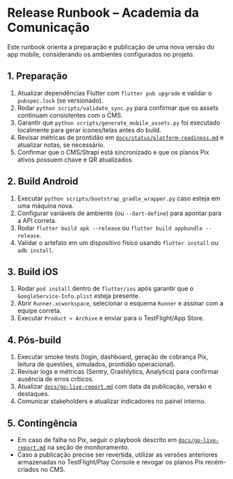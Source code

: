 # Release Runbook – Academia da Comunicação

Este runbook orienta a preparação e publicação de uma nova versão do app mobile, considerando os ambientes configurados no projeto.

## 1. Preparação

1. Atualizar dependências Flutter com `flutter pub upgrade` e validar o `pubspec.lock` (se versionado).
2. Rodar `python scripts/validate_sync.py` para confirmar que os assets continuam consistentes com o CMS.
3. Garantir que `python scripts/generate_mobile_assets.py` foi executado localmente para gerar ícones/telas antes do build.
4. Revisar métricas de prontidão em [`docs/status/platform-readiness.md`](status/platform-readiness.md) e atualizar notas, se necessário.
5. Confirmar que o CMS/Strapi está sincronizado e que os planos Pix ativos possuem chave e QR atualizados.

## 2. Build Android

1. Executar `python scripts/bootstrap_gradle_wrapper.py` caso esteja em uma máquina nova.
2. Configurar variáveis de ambiente (ou `--dart-define`) para apontar para a API correta.
3. Rodar `flutter build apk --release` ou `flutter build appbundle --release`.
4. Validar o artefato em um dispositivo físico usando `flutter install` ou `adb install`.

## 3. Build iOS

1. Rodar `pod install` dentro de `flutter/ios` após garantir que o `GoogleService-Info.plist` esteja presente.
2. Abrir `Runner.xcworkspace`, selecionar o esquema `Runner` e assinar com a equipe correta.
3. Executar `Product > Archive` e enviar para o TestFlight/App Store.

## 4. Pós-build

1. Executar smoke tests (login, dashboard, geração de cobrança Pix, leitura de questões, simulados, prontidão operacional).
2. Revisar logs e métricas (Sentry, Crashlytics, Analytics) para confirmar ausência de erros críticos.
3. Atualizar [`docs/go-live-report.md`](go-live-report.md) com data da publicação, versão e destaques.
4. Comunicar stakeholders e atualizar indicadores no painel interno.

## 5. Contingência

- Em caso de falha no Pix, seguir o playbook descrito em [`docs/go-live-report.md`](go-live-report.md) na seção de monitoramento.
- Caso a publicação precise ser revertida, utilizar as versões anteriores armazenadas no TestFlight/Play Console e revogar os planos Pix recém-criados no CMS.
